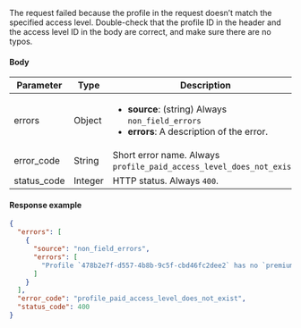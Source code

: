 <!--- AccessLevelNoProfileAccessLevel.md --->

The request failed because the profile in the request doesn’t match the specified access level. Double-check that the profile ID in the header and the access level ID in the body are correct, and make sure there are no typos.

#### Body

| Parameter   | Type    | Description                                                  |
| ----------- | ------- | ------------------------------------------------------------ |
| errors      | Object  | <ul><li> **source**: (string) Always `non_field_errors`</li><li> **errors**: A description of the error.</li></ul> |
| error_code  | String  | Short error name. Always `profile_paid_access_level_does_not_exist`. |
| status_code | Integer | HTTP status. Always `400`.                                   |

#### Response example

```json
{
  "errors": [
    {
      "source": "non_field_errors",
      "errors": [
        "Profile `478b2e7f-d557-4b8b-9c5f-cbd46fc2dee2` has no `premium` access level"
      ]
    }
  ],
  "error_code": "profile_paid_access_level_does_not_exist",
  "status_code": 400
}
```

 
